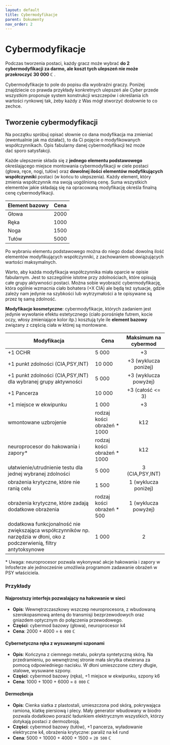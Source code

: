 ```yaml
---
layout: default
title: Cybermodyfikacje
parent: Dokumenty
nav_order: 2
---
```


# Cybermodyfikacje

Podczas tworzenia postaci, każdy gracz może wybrać **do 2 cybermodyfikacji za darmo, ale koszt tych ulepszeń nie może przekroczyć 30 000 ℂ** .

Cybermodyfikacje to pole do popisu dla wyobraźni graczy. Poniżej znajdziecie co prawda przykłady konkretnych ulepszeń ale *Cyber* przede wszystkim proponuje system konstrukcji wszczepów i określania ich wartości rynkowej tak, żeby każdy z Was mógł stworzyć dosłownie to co zechce.

## Tworzenie cybermodyfikacji

Na początku spróbuj opisać słownie co dana modyfikacja ma zmieniać (ewentualnie jak ma działać), to da Ci pojęcie o modyfikowanych współczynnikach. Opis fabularny danej cybermodyfikacji też może dać sporo satysfakcji.

Każde ulepszenie składa się z **jednego elementu podstawowego** określającego miejsce montowania cybermodyfikacji w ciele postaci (głowa, ręce, nogi, tułów) oraz **dowolnej ilości elementów modyfikujących współczynniki** postaci (w końcu to ulepszenia). Każdy element, który zmienia współczynnik ma swoją uogólnioną cenę. Suma wszystkich elementów jakie składają się na opracowaną modyfikację określa finalną cenę cybermodyfikacji.

| Element bazowy | Cena  |
| -------------- | :---: |
| Głowa          | 2000  |
| Ręka           | 1000  |
| Noga           | 1500  |
| Tułów          | 5000  |

Po wybraniu elementu podstawowego można do niego dodać dowolną ilość elementów modyfikujących współczynniki, z zachowaniem obowiązujących wartości maksymalnych.

Warto, aby każda modyfikacja współczynnika miała oparcie w opisie fabularnym. Jest to szczególnie istotne przy zdolnościach, które opisują całe grupy aktywności postaci. Można sobie wyobrazić cybermodyfikację, która ogólnie wzmacnia ciało bohatera (+X CIA) ale będą też sytuacje, gdzie zależy nam jedynie na szybkości lub wytrzymałości a te opisywane są przez tę samą zdolność.

**Modyfikacje kosmetyczne**: cybermodyfikacje, których zadaniem jest jedynie wywołanie efektu estetycznego (ciało porośnięte futrem, kocie oczy, włosy zmieniające kolor itp.) kosztują tyle ile **element bazowy** związany z częścią ciała w której są montowane.

| Modyfikacja                                                                                                               | Cena                        | Maksimum  na cybermod |
| ------------------------------------------------------------------------------------------------------------------------- | --------------------------- | :-------------------: |
| +1 OCHR                                                                                                                   | 5 000                       |          +3           |
| +1 punkt zdolności (CIA,PSY,INT)                                                                                          | 10 000                      | +3 (wyklucza poniżej) |
| +1 punkt zdolności (CIA,PSY,INT) dla wybranej grupy aktywności                                                            | 5 000                       | +3 (wyklucza powyżej) |
| +1 Pancerza                                                                                                               | 10 000                      |   +3 (całość <= 3)    |
| +1 miejsce w ekwipunku                                                                                                    | 1 000                       |          +3           |
| wmontowane uzbrojenie                                                                                                     | rodzaj kości obrażeń * 1000 |          k12          |
| neuroprocesor do hakowania i zapory\*                                                                                     | rodzaj kości obrażeń * 1000 |          k12          |
| ułatwienie/utrudnienie testu dla jednej wybranej zdolności                                                                | 5 000                       |    3 (CIA,PSY,INT)    |
| obrażenia krytyczne, które nie ranią celu                                                                                 | 1 500                       | 1 (wyklucza poniżej)  |
| obrażenia krytyczne, które zadają dodatkowe obrażenia                                                                     | rodzaj kości obrażeń * 500  | 1  (wyklucza powyżej) |
| dodatkowa funkcjonalność nie zwiększająca współczynników np. narzędzia w dłoni, oko z podczerwienią, filtry antytoksynowe | 1 000                       |           2           |

\* Uwaga: neuroprocesor pozwala wykonywać akcje hakowania i zapory w Infosferze ale jednocześnie umożliwia programom zadawanie obrażeń w PSY właściciela.

### Przykłady

#### Najprostszy interfejs pozwalający na hakowanie w sieci

- **Opis**: Wewnętrzczaszkowy wszczep neuroprocesora, z wbudowaną szerokopasmową anteną do transmisji bezprzewodowych oraz gniazdem optycznym do połączenia przewodowego.
- **Części**: cybermod bazowy (głowa), neuroprocesor k4
- **Cena**: 2000 + 4000 = `6 000` ℂ

#### Cybernetyczna ręka z wysuwanymi szponami

- **Opis**: Kończyna z ciemnego metalu, pokryta syntetyczną skórą. Na przedramieniu, po wewnętrznej stronie mała skrytka otwierana za pomocą odpowiedniego nacisku. W dłoni umieszczone cztery długie, stalowe, wysuwane szpony.
- **Części**: cybermod bazowy (ręka), +1 miejsce w ekwipunku, szpony k6
- **Cena**: 1000 + 1000 + 6000 = `8 000` ℂ

#### Dermozbroja

- **Opis**: Cienka siatka z plastostali, umieszczona pod skórą, pokrywająca ramiona, klatkę piersiową i plecy. Mały generator wbudowany w biodro pozwala dodatkowo porazić ładunkiem elektrycznym wszystkich, którzy dotykają postaci z dermozbroją.
- **Części**: cybermod bazowy (tułów), +1 pancerza, wyładowanie elektryczne k4, obrażenia krytyczne: paraliż na k4 rund
- **Cena**: 5000 + 10000 + 4000 + 1500 = `20 500` ℂ
